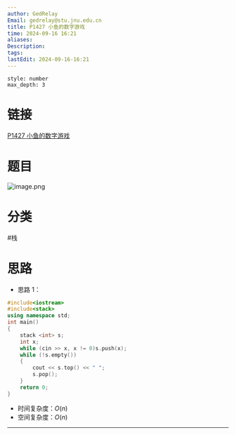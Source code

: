 ```yaml
---
author: GedRelay
Email: gedrelay@stu.jnu.edu.cn
title: P1427 小鱼的数字游戏
time: 2024-09-16 16:21
aliases: 
Description: 
tags: 
lastEdit: 2024-09-16-16:21
---
```


```toc
style: number
max_depth: 3
```

# 链接
[P1427 小鱼的数字游戏](https://www.luogu.com.cn/problem/P1427) 

# 题目
![image.png](https://ged-pic-bed.oss-cn-guangzhou.aliyuncs.com/img/202409161621372.png)


# 分类
#栈 

# 思路
- 思路 1：


```cpp
#include<iostream>
#include<stack>
using namespace std;
int main() 
{
	stack <int> s;
	int x;
	while (cin >> x, x != 0)s.push(x);
	while (!s.empty())
	{
		cout << s.top() << " ";
		s.pop();
	}
	return 0;
}
```


- 时间复杂度：${O\left( n \right)  }$ 
- 空间复杂度：${O\left( n \right)  }$ 


---

